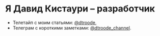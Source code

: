 # Я Давид Кистаури – разработчик

- Телетайп с моим статьями: [@dtroode](https://teletype.in/@dtroode),
- Телеграм с короткими заметками: [@dtroode_channel](https://t.me/dtroode_channel).
